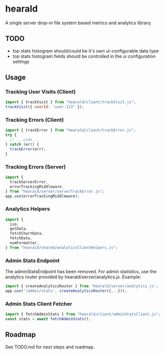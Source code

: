 # hearald

A single server drop-in file system based metrics and analytics library.

## TODO

- top stats histogram should/could be it's own ui-configurable data type
- top stats histogram fields should be controlled in the ui configuration settings

## Usage

### Tracking User Visits (Client)

```js
import { trackVisit } from "hearald/client/trackVisit.js";
trackVisit({ userId: "user-123" });
```

### Tracking Errors (Client)

```js
import { trackError } from "hearald/client/trackError.js";
try {
  // ...code...
} catch (err) {
  trackError(err);
}
```

### Tracking Errors (Server)

```js
import {
  trackServerError,
  errorTrackingMiddleware,
} from "hearald/server/serverTrackError.js";
app.use(errorTrackingMiddleware);
```

### Analytics Helpers

```js
import {
  iso,
  getData,
  fetchChartData,
  fetchData,
  numFormatter,
} from "hearald/shared/analyticsClientHelpers.js";
```

### Admin Stats Endpoint

The adminStatsEndpoint has been removed. For admin statistics, use the analytics router provided by hearald/server/analytics.js.
Example:

```js
import { createAnalyticsRouter } from 'hearald/server/analytics.js';
app.use('/admin/stats', createAnalyticsRouter({...}));
```

### Admin Stats Client Fetcher

```js
import { fetchAdminStats } from "hearald/client/adminStatsClient.js";
const stats = await fetchAdminStats();
```

## Roadmap

See TODO.md for next steps and roadmap.
